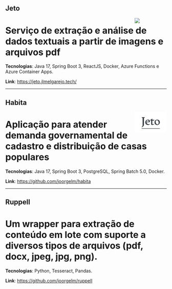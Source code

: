 ## Jeto

<img src="https://media.licdn.com/dms/image/sync/D4D27AQF347n-esl0kg/articleshare-shrink_800/0/1688258658165?e=1689728400&v=beta&t=aM8CMmAnh53cIBuDu8l0nxqCEck3tUlU7D4q61T90fc" align="right" width="100vw">

# Serviço de extração e análise de dados textuais a partir de imagens e arquivos pdf

**Tecnologias**: Java 17, Spring Boot 3, ReactJS, Docker, Azure Functions e Azure Container Apps.

**Link**: https://jeto.jlmelgarejo.tech/

--- 

## Habita

<img src="https://github.com/joorgelm/jeto/blob/main/assets/logo-transp.png?raw=true" align="right" width="100vw">

# Aplicação para atender demanda governamental de cadastro e distribuição de casas populares

**Tecnologias**: Java 17, Spring Boot 3, PostgreSQL, Spring Batch 5.0, Docker.

**Link**: https://github.com/joorgelm/habita


--- 

## Ruppell

# Um wrapper para extração de conteúdo em lote com suporte a diversos tipos de arquivos (pdf, docx, jpeg, jpg, png).

**Tecnologias**: Python, Tesseract, Pandas.

**Link**: https://github.com/joorgelm/ruppell

<br><br>



